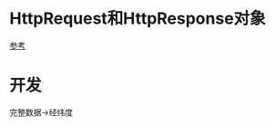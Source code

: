 # HttpRequest和HttpResponse对象
[参考](https://blog.csdn.net/MDZZ___/article/details/82902015)
# 开发
完整数据->经纬度